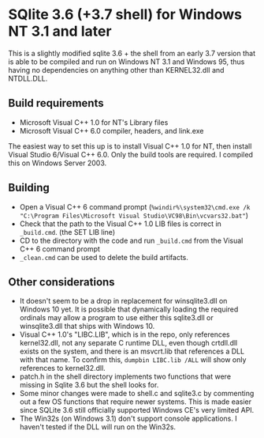 # SQlite 3.6 (+3.7 shell) for Windows NT 3.1 and later
This is a slightly modified sqlite 3.6 + the shell from an early 3.7 version that is able to be compiled and run on Windows NT 3.1 and Windows 95, thus having no dependencies on anything other than KERNEL32.dll and NTDLL.DLL.

## Build requirements
* Microsoft Visual C++ 1.0 for NT's Library files
* Microsoft Visual C++ 6.0 compiler, headers, and link.exe

The easiest way to set this up is to install Visual C++ 1.0 for NT, then install Visual Studio 6/Visual C++ 6.0.  Only the build tools are required.  I compiled this on Windows Server 2003.

## Building
* Open a Visual C++ 6 command prompt (`%windir%\system32\cmd.exe /k "C:\Program Files\Microsoft Visual Studio\VC98\Bin\vcvars32.bat"`)
* Check that the path to the Visual C++ 1.0 LIB files is correct in `_build.cmd`. (the SET LIB line)
* CD to the directory with the code and run `_build.cmd` from the Visual C++ 6 command prompt
* `_clean.cmd` can be used to delete the build artifacts.

## Other considerations
* It doesn't seem to be a drop in replacement for winsqlite3.dll on Windows 10 yet.  It is possible that dynamically loading the required ordinals may allow a program to use either this sqlite3.dll or winsqlite3.dll that ships with Windows 10.
* Visual C++ 1.0's "LIBC.LIB", which is in the repo, only references kernel32.dll, not any separate C runtime DLL, even though crtdll.dll exists on the system, and there is an msvcrt.lib that references a DLL with that name.  To confirm this, `dumpbin LIBC.lib /ALL` will show only references to kernel32.dll.
* patch.h in the shell directory implements two functions that were missing in Sqlite 3.6 but the shell looks for.
* Some minor changes were made to shell.c and sqlite3.c by commenting out a few OS functions that require newer systems.  This is made easier since SQLite 3.6 still officially supported Windows CE's very limited API.
* The Win32s (on Windows 3.1) don't support console applications.  I haven't tested if the DLL will run on the Win32s.
